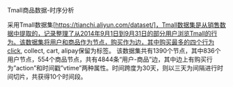 Tmall商品数据-时序分析

采用Tmall数据集[https://tianchi.aliyun.com/dataset/]，Tmall数据集是从销售数据中提取的，记录整理了从2014年9月1日到9月31日的部分用户浏览Tmall的行为。该数据集将用户和商品作为节点，购买作为边，其中购买最多的四个行为click, collect, cart, alipay保留为标签。
该数据集共有1390个节点，其中836个用户节点，554个商品节点，共有4844条“用户-商品”边，其中边上有购买行为”action”和时间戳”vtime”两种属性。时间跨度为30天，则以三天为间隔进行时间切片，共获得10个时间段。
